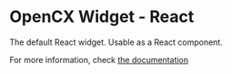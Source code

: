 # OpenCX Widget - React

The default React widget. Usable as a React component.

For more information, check [the documentation](https://docs.open.cx/widget/getting-started)
